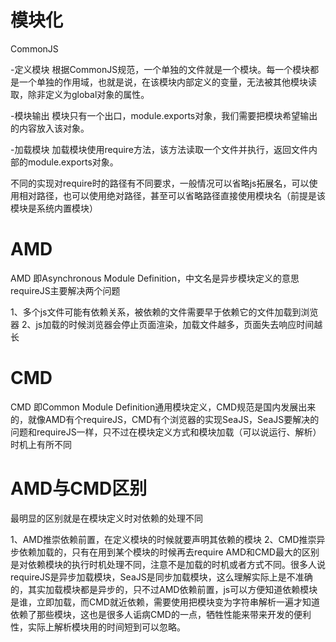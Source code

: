 # 模块化

CommonJS

-定义模块
根据CommonJS规范，一个单独的文件就是一个模块。每一个模块都是一个单独的作用域，也就是说，在该模块内部定义的变量，无法被其他模块读取，除非定义为global对象的属性。

-模块输出
模块只有一个出口，module.exports对象，我们需要把模块希望输出的内容放入该对象。

-加载模块
加载模块使用require方法，该方法读取一个文件并执行，返回文件内部的module.exports对象。

不同的实现对require时的路径有不同要求，一般情况可以省略js拓展名，可以使用相对路径，也可以使用绝对路径，甚至可以省略路径直接使用模块名（前提是该模块是系统内置模块）

# AMD
AMD 即Asynchronous Module Definition，中文名是异步模块定义的意思
requireJS主要解决两个问题

1、多个js文件可能有依赖关系，被依赖的文件需要早于依赖它的文件加载到浏览器
2、js加载的时候浏览器会停止页面渲染，加载文件越多，页面失去响应时间越长

# CMD
CMD 即Common Module Definition通用模块定义，CMD规范是国内发展出来的，就像AMD有个requireJS，CMD有个浏览器的实现SeaJS，SeaJS要解决的问题和requireJS一样，只不过在模块定义方式和模块加载（可以说运行、解析）时机上有所不同

# AMD与CMD区别
最明显的区别就是在模块定义时对依赖的处理不同

1、AMD推崇依赖前置，在定义模块的时候就要声明其依赖的模块
2、CMD推崇异步依赖加载的，只有在用到某个模块的时候再去require
AMD和CMD最大的区别是对依赖模块的执行时机处理不同，注意不是加载的时机或者方式不同。很多人说requireJS是异步加载模块，SeaJS是同步加载模块，这么理解实际上是不准确的，其实加载模块都是异步的，只不过AMD依赖前置，js可以方便知道依赖模块是谁，立即加载，而CMD就近依赖，需要使用把模块变为字符串解析一遍才知道依赖了那些模块，这也是很多人诟病CMD的一点，牺牲性能来带来开发的便利性，实际上解析模块用的时间短到可以忽略。
